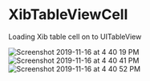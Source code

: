 # XibTableViewCell
Loading Xib table cell on to UITableView 

![Screenshot 2019-11-16 at 4 40 19 PM](https://user-images.githubusercontent.com/38103919/68992331-eb584e80-088f-11ea-8d1c-93af9a029404.png)
![Screenshot 2019-11-16 at 4 40 41 PM](https://user-images.githubusercontent.com/38103919/68992332-ebf0e500-088f-11ea-9e51-077a3cc969f3.png)
![Screenshot 2019-11-16 at 4 40 52 PM](https://user-images.githubusercontent.com/38103919/68992333-ebf0e500-088f-11ea-9a12-5bb9d36dc215.png)
